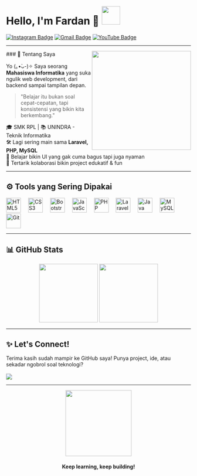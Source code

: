 <h1 align="left">
  Hello, I'm <strong>Fardan</strong> 👋  
  <img src="https://media.tenor.com/OHj6KUNe-ywAAAAi/cat-kitty.gif" width="50" />
</h1>


[![Instagram Badge](https://img.shields.io/badge/-@muhamadfardan11-purple?style=flat-square&logo=instagram&logoColor=white)](https://instagram.com/muhamadfardan11)
[![Gmail Badge](https://img.shields.io/badge/-muhamadfardan011@example.com-c14438?style=flat-square&logo=Gmail&logoColor=white)](mailto:muhamadfardan011@example.com)
[![YouTube Badge](https://img.shields.io/badge/-FardanLab-red?style=flat-square&logo=youtube&logoColor=white)](https://youtube.com/@fardanlab)


---

<img align="right" src="https://media1.tenor.com/m/g8zGJoWeBnEAAAAC/boomerangfu-hotsauce.gif" width="270" />
### 🌱 Tentang Saya

Yo (｡•̀ᴗ-)✧ Saya seorang **Mahasiswa Informatika** yang suka ngulik web development, dari backend sampai tampilan depan.

> "Belajar itu bukan soal cepat-cepatan, tapi konsistensi yang bikin kita berkembang."

🎓 SMK RPL | 📚 UNINDRA - Teknik Informatika  
🛠 Lagi sering main sama **Laravel, PHP, MySQL**  
🎨 Belajar bikin UI yang gak cuma bagus tapi juga nyaman  
🤝 Tertarik kolaborasi bikin project edukatif & fun  

---

## ⚙️ Tools yang Sering Dipakai

<div align="left">
  <img src="https://cdn.jsdelivr.net/gh/devicons/devicon/icons/html5/html5-original.svg" height="40" alt="HTML5" />
  <img width="12" />
  <img src="https://cdn.jsdelivr.net/gh/devicons/devicon/icons/css3/css3-original.svg" height="40" alt="CSS3" />
  <img width="12" />
  <img src="https://cdn.jsdelivr.net/gh/devicons/devicon/icons/bootstrap/bootstrap-original.svg" height="40" alt="Bootstrap" />
  <img width="12" />
  <img src="https://cdn.jsdelivr.net/gh/devicons/devicon/icons/javascript/javascript-original.svg" height="40" alt="JavaScript" />
  <img width="12" />
  <img src="https://cdn.jsdelivr.net/gh/devicons/devicon/icons/php/php-original.svg" height="40" alt="PHP" />
  <img width="12" />
   <img src="https://cdn.jsdelivr.net/gh/devicons/devicon/icons/laravel/laravel-original.svg" height="40" alt="Laravel" />
  <img width="12" />
  <img src="https://cdn.jsdelivr.net/gh/devicons/devicon/icons/java/java-original.svg" height="40" alt="Java" />
  <img width="12" />
  <img src="https://cdn.jsdelivr.net/gh/devicons/devicon/icons/mysql/mysql-original.svg" height="40" alt="MySQL" />
  <img width="12" />
  <img src="https://cdn.jsdelivr.net/gh/devicons/devicon/icons/git/git-original.svg" height="40" alt="Git" />
</div>

---

## 📊 GitHub Stats

<p align="center">
  <img src="https://github-readme-stats.vercel.app/api?username=fardan23&show_icons=true&theme=tokyonight&hide_border=true" height="160"/>
  <img src="https://github-readme-stats.vercel.app/api/top-langs/?username=fardan23&layout=compact&theme=tokyonight&hide_border=true" height="160"/>
</p>

---

## ✨ Let's Connect!

<p>
  Terima kasih sudah mampir ke GitHub saya!  
  Punya project, ide, atau sekadar ngobrol soal teknologi?
  <br/><br/>
  <a href="https://www.linkedin.com/in/fardan" target="_blank">
    <img src="https://img.shields.io/badge/Connect%20on%20LinkedIn-blue?style=for-the-badge&logo=linkedin" />
  </a>
</p>

---

<div align="center">
  <img src="https://media.tenor.com/XM0JwD0r5bUAAAAC/anime-sip.gif" width="180px" />
  <h4>Keep learning, keep building!</h4>
</div>
